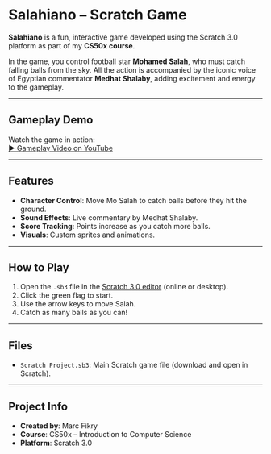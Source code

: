 # Salahiano – Scratch Game

**Salahiano** is a fun, interactive game developed using the Scratch 3.0 platform as part of my **CS50x course**.

In the game, you control football star **Mohamed Salah**, who must catch falling balls from the sky. All the action is accompanied by the iconic voice of Egyptian commentator **Medhat Shalaby**, adding excitement and energy to the gameplay.

---

## Gameplay Demo

Watch the game in action:  
[▶️ Gameplay Video on YouTube](https://youtu.be/G9OJVePkTLw?feature=shared)

---

## Features

- **Character Control**: Move Mo Salah to catch balls before they hit the ground.
- **Sound Effects**: Live commentary by Medhat Shalaby.
- **Score Tracking**: Points increase as you catch more balls.
- **Visuals**: Custom sprites and animations.

---

## How to Play

1. Open the `.sb3` file in the [Scratch 3.0 editor](https://scratch.mit.edu) (online or desktop).
2. Click the green flag to start.
3. Use the arrow keys to move Salah.
4. Catch as many balls as you can!

---

## Files

- `Scratch Project.sb3`: Main Scratch game file (download and open in Scratch).

---

## Project Info

- **Created by**: Marc Fikry  
- **Course**: CS50x – Introduction to Computer Science  
- **Platform**: Scratch 3.0
